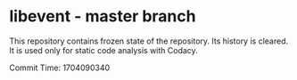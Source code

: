 # libevent - master branch

This repository contains frozen state of the repository.
Its history is cleared. It is used only for static code
analysis with Codacy.

Commit Time: 1704090340